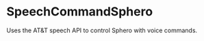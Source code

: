 SpeechCommandSphero
===================

Uses the AT&amp;T speech API to control Sphero with voice commands.
